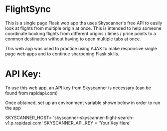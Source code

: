FlightSync
=======
This is a single page Flask web app tha uses Skyscanner's free API to easily look at flights from multiple origin at once.
This is intended to help someone coordinate booking flights from different origins / times / price points to a common destination
without having to open multiple tabs at once.

This web app was used to practice using AJAX to make responsive single page web apps and to continue sharpening Flask skills.

API Key:
========

To use this web app, an API key from Skyscanner is necessary (can be found from rapidapi.com)

Once obtained, set up an environment variable shown below in order to run the app

SKYSCANNER_HOST= 'skyscanner-skyscanner-flight-search-v1.p.rapidapi.com'
SKYSCANNER_API_KEY = 'Your Key Here'

